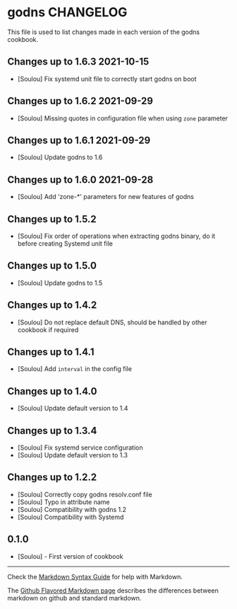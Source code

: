 godns CHANGELOG
=================

This file is used to list changes made in each version of the godns cookbook.

Changes up to 1.6.3 2021-10-15
------------------------------
- [Soulou] Fix systemd unit file to correctly start godns on boot

Changes up to 1.6.2 2021-09-29
------------------------------
- [Soulou] Missing quotes in configuration file when using `zone` parameter

Changes up to 1.6.1 2021-09-29
------------------------------
- [Soulou] Update godns to 1.6

Changes up to 1.6.0 2021-09-28
------------------------------
- [Soulou] Add 'zone-*' parameters for new features of godns

Changes up to 1.5.2
-------------------

- [Soulou] Fix order of operations when extracting godns binary, do it before creating Systemd unit file

Changes up to 1.5.0
-------------------

- [Soulou] Update godns to 1.5

Changes up to 1.4.2
-------------------

- [Soulou] Do not replace default DNS, should be handled by other cookbook if required

Changes up to 1.4.1
-------------------

- [Soulou] Add `interval` in the config file

Changes up to 1.4.0
-------------------

- [Soulou] Update default version to 1.4

Changes up to 1.3.4
-------------------

- [Soulou] Fix systemd service configuration
- [Soulou] Update default version to 1.3

Changes up to 1.2.2
------------------

- [Soulou] Correctly copy godns resolv.conf file
- [Soulou] Typo in attribute name
- [Soulou] Compatibility with godns 1.2
- [Soulou] Compatibility with Systemd

0.1.0
-----
- [Soulou] - First version of cookbook

- - -
Check the [Markdown Syntax Guide](http://daringfireball.net/projects/markdown/syntax) for help with Markdown.

The [Github Flavored Markdown page](http://github.github.com/github-flavored-markdown/) describes the differences between markdown on github and standard markdown.
